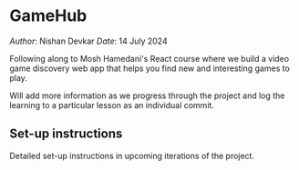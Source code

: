 
# GameHub 

*Author*: Nishan Devkar
*Date*: 14 July 2024

Following along to Mosh Hamedani's React course where we build a video game discovery web app that helps you find new and interesting games to play.

Will add more information as we progress through the project and log the learning to a particular lesson as an individual commit.

## Set-up instructions

Detailed set-up instructions in upcoming iterations of the project.